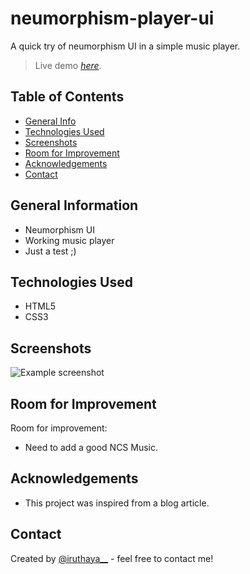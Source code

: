 # neumorphism-player-ui
A quick try of neumorphism UI in a simple music player.
> Live demo [_here_](https://iruthayasanthose.github.io/neumorphism-player-ui/).

## Table of Contents
* [General Info](#general-information)
* [Technologies Used](#technologies-used)
* [Screenshots](#screenshots)
* [Room for Improvement](#room-for-improvement)
* [Acknowledgements](#acknowledgements)
* [Contact](#contact)
<!-- * [License](#license) -->


## General Information
- Neumorphism UI
- Working music player
- Just a test ;)



## Technologies Used
- HTML5
- CSS3


## Screenshots
![Example screenshot](./img/screenshot.png)


## Room for Improvement

Room for improvement:
- Need to add a good NCS Music.

## Acknowledgements
- This project was inspired from a blog article.

## Contact
Created by [@iruthaya__](https://www.instagram.com/iruthaya__/) - feel free to contact me!


<!-- ## License -->
